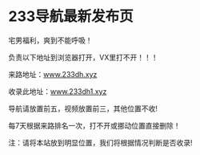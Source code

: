 # 233导航最新发布页

宅男福利，爽到不能呼吸！

负责以下地址到浏览器打开，VX里打不开！！！

来路地址：www.233dh.xyz

收录此地址：www.233dh1.xyz

导航请放置前五，视频放置前三，其他位置不收!

每7天根据来路排名一次，打不开或挪动位置直接删除！

注：请将本站放到明显位置，我们将根据情况判断是否收录!
